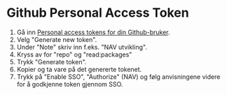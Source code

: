 # Github Personal Access Token

1. Gå inn [Personal access tokens for din Github-bruker](https://github.com/settings/tokens).
2. Velg "Generate new token".
3. Under "Note" skriv inn f.eks. "NAV utvikling".
4. Kryss av for "repo" og "read:packages" 
5. Trykk "Generate token".
6. Kopier og ta vare på det genererte tokenet.
7. Trykk på "Enable SSO", "Authorize" (NAV) og følg anvisningene videre for å godkjenne token gjennom SSO.
